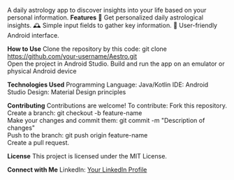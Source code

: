 A daily astrology app to discover insights into your life based on your personal information.
**Features**
🌟 Get personalized daily astrological insights.
🕰 Simple input fields to gather key information.
📱 User-friendly Android interface.

**How to Use**
  Clone the repository by this code:
  git clone https://github.com/your-username/Aestro.git  
Open the project in Android Studio.
Build and run the app on an emulator or physical Android device

**Technologies Used**
Programming Language: Java/Kotlin
IDE: Android Studio
Design: Material Design principles

**Contributing**
Contributions are welcome! To contribute:
Fork this repository.
Create a branch:
  git checkout -b feature-name  
Make your changes and commit them:
  git commit -m "Description of changes"  
Push to the branch:
  git push origin feature-name  
Create a pull request.

**License**
This project is licensed under the MIT License.

**Connect with Me**
LinkedIn: [Your LinkedIn Profile](https://in.linkedin.com/in/vipul-bambhaniya-77148758)
